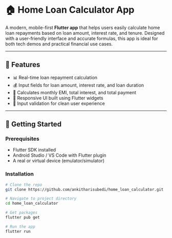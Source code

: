 # 🏠 Home Loan Calculator App

A modern, mobile-first **Flutter app** that helps users easily calculate home loan repayments based on loan amount, interest rate, and tenure. Designed with a user-friendly interface and accurate formulas, this app is ideal for both tech demos and practical financial use cases.

---

## 📱 Features

- 📊 Real-time loan repayment calculation
- 💰 Input fields for loan amount, interest rate, and loan duration
- 📆 Calculates monthly EMI, total interest, and total payment
- 📱 Responsive UI built using Flutter widgets
- 🔢 Input validation for clean user experience

---

## 🚀 Getting Started

### Prerequisites

- Flutter SDK installed
- Android Studio / VS Code with Flutter plugin
- A real or virtual device (emulator/simulator)

### Installation

```bash
# Clone the repo
git clone https://github.com/ankitharisubedi/home_loan_calculator.git

# Navigate to project directory
cd home_loan_calculator

# Get packages
flutter pub get

# Run the app
flutter run
